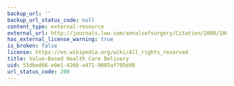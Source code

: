 ```yaml
---
backup_url: ''
backup_url_status_code: null
content_type: external-resource
external_url: http://journals.lww.com/annalsofsurgery/Citation/2008/10000/Value_Based_Health_Care_Delivery.1.aspx
has_external_license_warning: true
is_broken: false
license: https://en.wikipedia.org/wiki/All_rights_reserved
title: Value-Based Health Care Delivery
uid: 55dbed66-e0e1-426b-a471-9085af795dd8
url_status_code: 200
---
```

